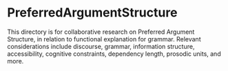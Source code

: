 # PreferredArgumentStructure
This directory is for collaborative research on Preferred Argument Structure, in relation to functional explanation for grammar. Relevant considerations include discourse, grammar, information structure, accessibility, cognitive constraints, dependency length, prosodic units, and more.
